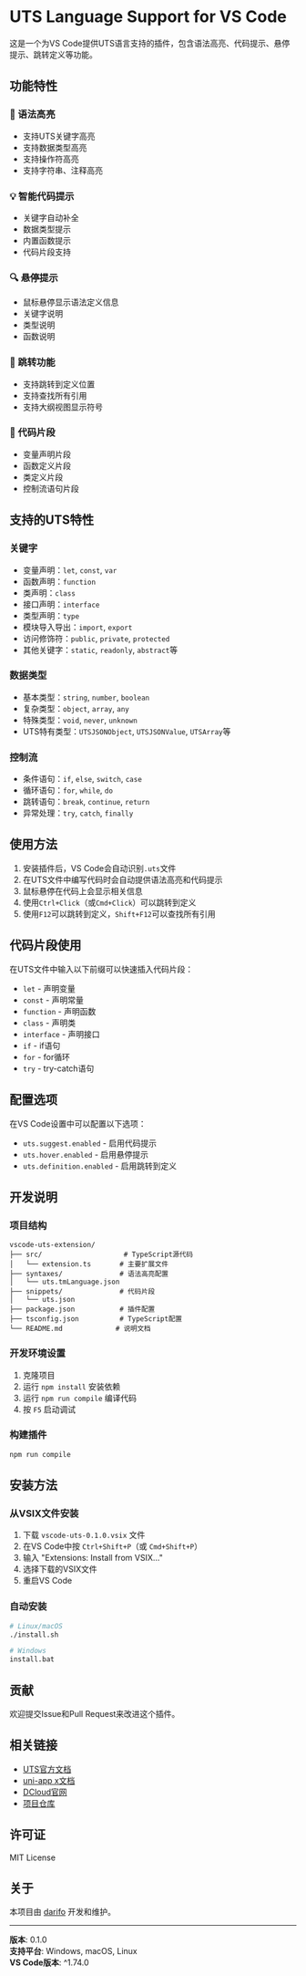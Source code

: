 # UTS Language Support for VS Code

这是一个为VS Code提供UTS语言支持的插件，包含语法高亮、代码提示、悬停提示、跳转定义等功能。

## 功能特性

### 🎨 语法高亮
- 支持UTS关键字高亮
- 支持数据类型高亮
- 支持操作符高亮
- 支持字符串、注释高亮

### 💡 智能代码提示
- 关键字自动补全
- 数据类型提示
- 内置函数提示
- 代码片段支持

### 🔍 悬停提示
- 鼠标悬停显示语法定义信息
- 关键字说明
- 类型说明
- 函数说明

### 🚀 跳转功能
- 支持跳转到定义位置
- 支持查找所有引用
- 支持大纲视图显示符号

### 📝 代码片段
- 变量声明片段
- 函数定义片段
- 类定义片段
- 控制流语句片段

## 支持的UTS特性

### 关键字
- 变量声明：`let`, `const`, `var`
- 函数声明：`function`
- 类声明：`class`
- 接口声明：`interface`
- 类型声明：`type`
- 模块导入导出：`import`, `export`
- 访问修饰符：`public`, `private`, `protected`
- 其他关键字：`static`, `readonly`, `abstract`等

### 数据类型
- 基本类型：`string`, `number`, `boolean`
- 复杂类型：`object`, `array`, `any`
- 特殊类型：`void`, `never`, `unknown`
- UTS特有类型：`UTSJSONObject`, `UTSJSONValue`, `UTSArray`等

### 控制流
- 条件语句：`if`, `else`, `switch`, `case`
- 循环语句：`for`, `while`, `do`
- 跳转语句：`break`, `continue`, `return`
- 异常处理：`try`, `catch`, `finally`

## 使用方法

1. 安装插件后，VS Code会自动识别`.uts`文件
2. 在UTS文件中编写代码时会自动提供语法高亮和代码提示
3. 鼠标悬停在代码上会显示相关信息
4. 使用`Ctrl+Click`（或`Cmd+Click`）可以跳转到定义
5. 使用`F12`可以跳转到定义，`Shift+F12`可以查找所有引用

## 代码片段使用

在UTS文件中输入以下前缀可以快速插入代码片段：

- `let` - 声明变量
- `const` - 声明常量
- `function` - 声明函数
- `class` - 声明类
- `interface` - 声明接口
- `if` - if语句
- `for` - for循环
- `try` - try-catch语句

## 配置选项

在VS Code设置中可以配置以下选项：

- `uts.suggest.enabled` - 启用代码提示
- `uts.hover.enabled` - 启用悬停提示
- `uts.definition.enabled` - 启用跳转到定义

## 开发说明

### 项目结构
```
vscode-uts-extension/
├── src/                    # TypeScript源代码
│   └── extension.ts       # 主要扩展文件
├── syntaxes/              # 语法高亮配置
│   └── uts.tmLanguage.json
├── snippets/              # 代码片段
│   └── uts.json
├── package.json           # 插件配置
├── tsconfig.json          # TypeScript配置
└── README.md             # 说明文档
```

### 开发环境设置

1. 克隆项目
2. 运行 `npm install` 安装依赖
3. 运行 `npm run compile` 编译代码
4. 按 `F5` 启动调试

### 构建插件

```bash
npm run compile
```

## 安装方法

### 从VSIX文件安装

1. 下载 `vscode-uts-0.1.0.vsix` 文件
2. 在VS Code中按 `Ctrl+Shift+P`（或 `Cmd+Shift+P`）
3. 输入 "Extensions: Install from VSIX..."
4. 选择下载的VSIX文件
5. 重启VS Code

### 自动安装

```bash
# Linux/macOS
./install.sh

# Windows
install.bat
```

## 贡献

欢迎提交Issue和Pull Request来改进这个插件。

## 相关链接

- [UTS官方文档](https://doc.dcloud.net.cn/uni-app-x/uts/)
- [uni-app x文档](https://doc.dcloud.net.cn/uni-app-x/)
- [DCloud官网](https://www.dcloud.io/)
- [项目仓库](https://github.com/darifo/vscode-extensions)

## 许可证

MIT License

## 关于

本项目由 [darifo](https://github.com/darifo) 开发和维护。

---

**版本**: 0.1.0  
**支持平台**: Windows, macOS, Linux  
**VS Code版本**: ^1.74.0 